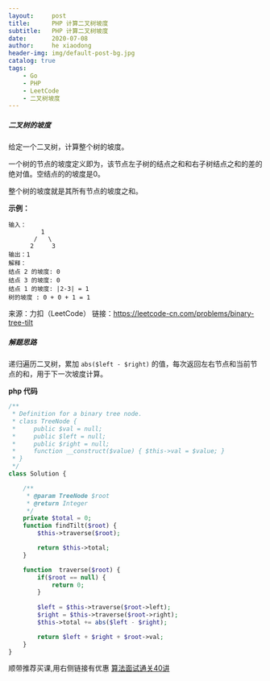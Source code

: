 ```yaml
---
layout:     post
title:      PHP 计算二叉树坡度
subtitle:   PHP 计算二叉树坡度
date:       2020-07-08
author:     he xiaodong
header-img: img/default-post-bg.jpg
catalog: true
tags:
    - Go
    - PHP
    - LeetCode
    - 二叉树坡度
---
```


##### 二叉树的坡度
给定一个二叉树，计算整个树的坡度。

一个树的节点的坡度定义即为，该节点左子树的结点之和和右子树结点之和的差的绝对值。空结点的的坡度是0。

整个树的坡度就是其所有节点的坡度之和。


**示例：**
```
输入：
         1
       /   \
      2     3
输出：1
解释：
结点 2 的坡度: 0
结点 3 的坡度: 0
结点 1 的坡度: |2-3| = 1
树的坡度 : 0 + 0 + 1 = 1
```

来源：力扣（LeetCode）
链接：https://leetcode-cn.com/problems/binary-tree-tilt


##### 解题思路
递归遍历二叉树，累加 `abs($left - $right)` 的值，每次返回左右节点和当前节点的和，用于下一次坡度计算。

**php 代码**
```php
/**
 * Definition for a binary tree node.
 * class TreeNode {
 *     public $val = null;
 *     public $left = null;
 *     public $right = null;
 *     function __construct($value) { $this->val = $value; }
 * }
 */
class Solution {

    /**
     * @param TreeNode $root
     * @return Integer
     */
    private $total = 0;
    function findTilt($root) {
        $this->traverse($root);

        return $this->total;
    }

    function  traverse($root) {
        if($root == null) {
            return 0;
        }
    
        $left = $this->traverse($root->left);
        $right = $this->traverse($root->right);
        $this->total += abs($left - $right);

        return $left + $right + $root->val;
    }
}
```


顺带推荐买课,用右侧链接有优惠 [算法面试通关40讲](https://time.geekbang.org/course/intro/130?code=eh3BHyG3lG7AVgwxWXsSgvRJZROaofNh-bg7Fu7lHU4%3D&utm_term=SPoster)